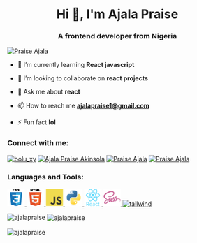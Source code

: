 <h1 align="center">Hi 👋, I'm Ajala Praise</h1>
<h3 align="center">A frontend developer from Nigeria</h3>

<p align="left"> <a href="https://twitter.com/PraiseAjala" target="blank"><img src="https://img.shields.io/twitter/follow/bolu_xy?logo=twitter&style=for-the-badge" alt="Praise Ajala" /></a> </p>

- 🌱 I’m currently learning **React javascript**

- 👯 I’m looking to collaborate on **react projects**

- 💬 Ask me about **react**

- 📫 How to reach me **ajalapraise1@gmail.com**

- ⚡ Fun fact **lol**

<h3 align="left">Connect with me:</h3>
<p align="left">
<a href="https://twitter.com/PraiseAjala" target="blank"><img align="center" src="https://raw.githubusercontent.com/rahuldkjain/github-profile-readme-generator/master/src/images/icons/Social/twitter.svg" alt="bolu_xy" height="30" width="40" /></a>
<a href="https://www.linkedin.com/in/ajala-praise-akinsola" target="blank"><img align="center" src="https://raw.githubusercontent.com/rahuldkjain/github-profile-readme-generator/master/src/images/icons/Social/linked-in-alt.svg" alt="Ajala Praise Akinsola" height="30" width="40" /></a>
<a href="https://stackoverflow.com/users/20089450/ajala-praise-akinsola" target="blank"><img align="center" src="https://raw.githubusercontent.com/rahuldkjain/github-profile-readme-generator/master/src/images/icons/Social/stack-overflow.svg" alt="Praise Ajala" height="30" width="40" /></a>
<a href="https://instagram.com/tomiisinnn" target="blank"><img align="center" src="https://raw.githubusercontent.com/rahuldkjain/github-profile-readme-generator/master/src/images/icons/Social/instagram.svg" alt="Praise Ajala" height="30" width="40" /></a>
</p>

<h3 align="left">Languages and Tools:</h3>
<p align="left"> <a href="https://www.w3schools.com/css/" target="_blank" rel="noreferrer"> <img src="https://raw.githubusercontent.com/devicons/devicon/master/icons/css3/css3-original-wordmark.svg" alt="css3" width="40" height="40"/> </a> <a href="https://www.w3.org/html/" target="_blank" rel="noreferrer"> <img src="https://raw.githubusercontent.com/devicons/devicon/master/icons/html5/html5-original-wordmark.svg" alt="html5" width="40" height="40"/> </a> <a href="https://developer.mozilla.org/en-US/docs/Web/JavaScript" target="_blank" rel="noreferrer"> <img src="https://raw.githubusercontent.com/devicons/devicon/master/icons/javascript/javascript-original.svg" alt="javascript" width="40" height="40"/> </a> <a href="https://www.python.org" target="_blank" rel="noreferrer"> <img src="https://raw.githubusercontent.com/devicons/devicon/master/icons/python/python-original.svg" alt="python" width="40" height="40"/> </a> <a href="https://reactjs.org/" target="_blank" rel="noreferrer"> <img src="https://raw.githubusercontent.com/devicons/devicon/master/icons/react/react-original-wordmark.svg" alt="react" width="40" height="40"/> </a> <a href="https://sass-lang.com" target="_blank" rel="noreferrer"> <img src="https://raw.githubusercontent.com/devicons/devicon/master/icons/sass/sass-original.svg" alt="sass" width="40" height="40"/> </a> <a href="https://tailwindcss.com/" target="_blank" rel="noreferrer"> <img src="https://www.vectorlogo.zone/logos/tailwindcss/tailwindcss-icon.svg" alt="tailwind" width="40" height="40"/> </a> </p>

<p><img align="left" src="https://github-readme-stats.vercel.app/api/top-langs?username=ajalapraise&show_icons=true&locale=en&layout=compact" alt="ajalapraise" /></p>

<p>&nbsp;<img align="center" src="https://github-readme-stats.vercel.app/api?username=ajalapraise&show_icons=true&locale=en" alt="ajalapraise" /></p>

<p><img align="center" src="https://github-readme-streak-stats.herokuapp.com/?user=ajalapraise&" alt="ajalapraise" /></p>

